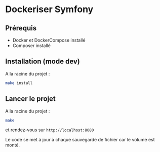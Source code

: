 # Dockeriser Symfony
## Prérequis
- Docker et DockerCompose installé
- Composer installé

## Installation (mode dev)
A la racine du projet :
```bash
make install
```

## Lancer le projet
A la racine du projet :
```bash
make
```
et rendez-vous sur `http://localhost:8080`

Le code se met à jour à chaque sauvegarde de fichier car le volume est monté.
